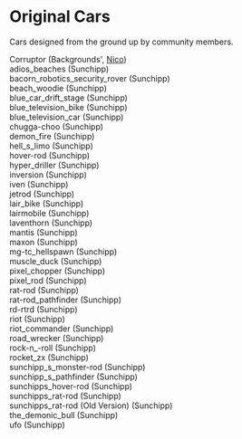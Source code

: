 # Original Cars
Cars designed from the ground up by community members.

Corruptor (Backgrounds', [Nico](https://github.com/larnin/CustomCar/)) <br>
adios_beaches (Sunchipp) <br>
bacorn_robotics_security_rover (Sunchipp) <br>
beach_woodie (Sunchipp) <br>
blue_car_drift_stage (Sunchipp) <br>
blue_television_bike (Sunchipp) <br>
blue_television_car (Sunchipp) <br>
chugga-choo (Sunchipp) <br>
demon_fire (Sunchipp) <br>
hell_s_limo (Sunchipp) <br>
hover-rod (Sunchipp) <br>
hyper_driller (Sunchipp) <br>
inversion (Sunchipp) <br>
iven (Sunchipp) <br>
jetrod (Sunchipp) <br>
lair_bike (Sunchipp) <br>
lairmobile (Sunchipp) <br>
laventhorn (Sunchipp) <br>
mantis (Sunchipp) <br>
maxon (Sunchipp) <br>
mg-tc_hellspawn (Sunchipp) <br>
muscle_duck (Sunchipp) <br>
pixel_chopper (Sunchipp) <br>
pixel_rod (Sunchipp) <br>
rat-rod (Sunchipp) <br>
rat-rod_pathfinder (Sunchipp) <br>
rd-rtrd (Sunchipp) <br>
riot (Sunchipp) <br>
riot_commander (Sunchipp) <br>
road_wrecker (Sunchipp) <br>
rock-n_-roll (Sunchipp) <br>
rocket_zx (Sunchipp) <br>
sunchipp_s_monster-rod (Sunchipp) <br>
sunchipp_s_pathfinder (Sunchipp) <br>
sunchipps_hover-rod (Sunchipp) <br>
sunchipps_rat-rod (Sunchipp) <br>
sunchipps_rat-rod (Old Version) (Sunchipp) <br>
the_demonic_bull (Sunchipp) <br>
ufo (Sunchipp) <br>
